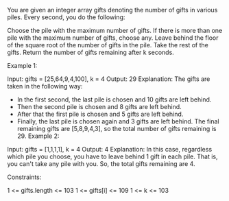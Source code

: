 You are given an integer array gifts denoting the number of gifts in various piles. Every second, you do the following:

Choose the pile with the maximum number of gifts.
If there is more than one pile with the maximum number of gifts, choose any.
Leave behind the floor of the square root of the number of gifts in the pile. Take the rest of the gifts.
Return the number of gifts remaining after k seconds.

 

Example 1:

Input: gifts = [25,64,9,4,100], k = 4
Output: 29
Explanation: 
The gifts are taken in the following way:
- In the first second, the last pile is chosen and 10 gifts are left behind.
- Then the second pile is chosen and 8 gifts are left behind.
- After that the first pile is chosen and 5 gifts are left behind.
- Finally, the last pile is chosen again and 3 gifts are left behind.
The final remaining gifts are [5,8,9,4,3], so the total number of gifts remaining is 29.
Example 2:

Input: gifts = [1,1,1,1], k = 4
Output: 4
Explanation: 
In this case, regardless which pile you choose, you have to leave behind 1 gift in each pile. 
That is, you can't take any pile with you. 
So, the total gifts remaining are 4.
 

Constraints:

1 <= gifts.length <= 103
1 <= gifts[i] <= 109
1 <= k <= 103